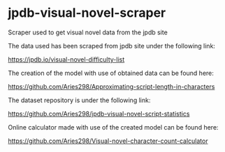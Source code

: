 # jpdb-visual-novel-scraper
Scraper used to get visual novel data from the jpdb site

The data used has been scraped from jpdb site under the following link:

https://jpdb.io/visual-novel-difficulty-list

The creation of the model with use of obtained data can be found here:

https://github.com/Aries298/Approximating-script-length-in-characters

The dataset repository is under the following link:

https://github.com/Aries298/jpdb-visual-novel-script-statistics

Online calculator made with use of the created model can be found here:

https://github.com/Aries298/Visual-novel-character-count-calculator
